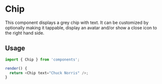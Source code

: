# Chip

This component displays a grey chip with text. It can be customized by optionally making it tappable, display an avatar and/or show a close icon to the right hand side.

## Usage

```js
import { Chip } from 'components';

render() {
  return <Chip text="Chuck Norris" />;
}
```